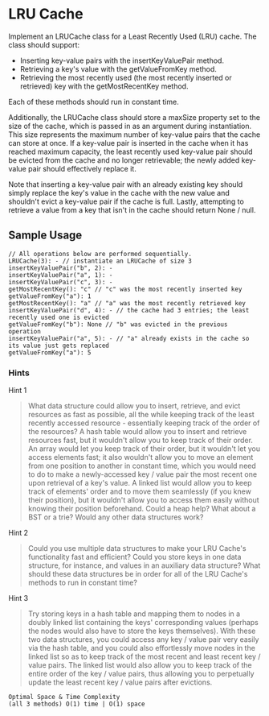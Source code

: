 # LRU Cache

Implement an LRUCache class for a Least Recently Used (LRU) cache. The class should support:

   - Inserting key-value pairs with the insertKeyValuePair method.
   - Retrieving a key's value with the getValueFromKey method.
   - Retrieving the most recently used (the most recently inserted or retrieved) key with the getMostRecentKey method.

Each of these methods should run in constant time.

Additionally, the LRUCache class should store a maxSize property set to the size of the cache, which is passed in as an argument during instantiation. This size represents the maximum number of key-value pairs that the cache can store at once. If a key-value pair is inserted in the cache when it has reached maximum capacity, the least recently used key-value pair should be evicted from the cache and no longer retrievable; the newly added key-value pair should effectively replace it.

Note that inserting a key-value pair with an already existing key should simply replace the key's value in the cache with the new value and shouldn't evict a key-value pair if the cache is full. Lastly, attempting to retrieve a value from a key that isn't in the cache should return None / null.

## Sample Usage

```
// All operations below are performed sequentially.
LRUCache(3): - // instantiate an LRUCache of size 3
insertKeyValuePair("b", 2): -
insertKeyValuePair("a", 1): -
insertKeyValuePair("c", 3): -
getMostRecentKey(): "c" // "c" was the most recently inserted key
getValueFromKey("a"): 1
getMostRecentKey(): "a" // "a" was the most recently retrieved key
insertKeyValuePair("d", 4): - // the cache had 3 entries; the least recently used one is evicted
getValueFromKey("b"): None // "b" was evicted in the previous operation
insertKeyValuePair("a", 5): - // "a" already exists in the cache so its value just gets replaced
getValueFromKey("a"): 5
```

### Hints

Hint 1
> What data structure could allow you to insert, retrieve, and evict resources as fast as possible, all the while keeping track of the least recently accessed resource - essentially keeping track of the order of the resources? A hash table would allow you to insert and retrieve resources fast, but it wouldn't allow you to keep track of their order. An array would let you keep track of their order, but it wouldn't let you access elements fast; it also wouldn't allow you to move an element from one position to another in constant time, which you would need to do to make a newly-accessed key / value pair the most recent one upon retrieval of a key's value. A linked list would allow you to keep track of elements' order and to move them seamlessly (if you knew their position), but it wouldn't allow you to access them easily without knowing their position beforehand. Could a heap help? What about a BST or a trie? Would any other data structures work?

Hint 2
> Could you use multiple data structures to make your LRU Cache's functionality fast and efficient? Could you store keys in one data structure, for instance, and values in an auxiliary data structure? What should these data structures be in order for all of the LRU Cache's methods to run in constant time?

Hint 3
> Try storing keys in a hash table and mapping them to nodes in a doubly linked list containing the keys' corresponding values (perhaps the nodes would also have to store the keys themselves). With these two data structures, you could access any key / value pair very easily via the hash table, and you could also effortlessly move nodes in the linked list so as to keep track of the most recent and least recent key / value pairs. The linked list would also allow you to keep track of the entire order of the key / value pairs, thus allowing you to perpetually update the least recent key / value pairs after evictions.

```
Optimal Space & Time Complexity
(all 3 methods) O(1) time | O(1) space
```
